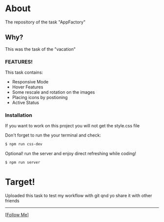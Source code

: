 # About

The repository of the task "AppFactory"

## Why?

This was the task of the "vacation"

### FEATURES!

This task contains:

- Responsive Mode
- Hover Features
- Some rescale and rotation on the images
- Placing icons by postioning
- Active Status

### Installation

If you want to work on this project you will not get the style.css file

Don't forget to run the your terminal and check:

```sh
$ npm run css-dev
```

Optional! run the server and enjoy direct refreshing while coding!

```sh
$ npm run server
```

# Target!

Uploaded this task to test my workflow with git qnd yo share it with other friends

---

[[Follow Me](https://github.com/zakiobeid)]

